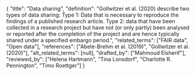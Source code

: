 {
    "title": "Data sharing",
    "definition": "Gollwitzer et al. (2020) describe two types of data sharing: Type 1: Data that is necessary to reproduce the findings of a published research article. Type 2: data that have been collected in a research project but have not (or only partly) been analysed or reported after the completion of the project and are hence typically shared under a specified embargo period.",
    "related_terms": ["FAIR data", "Open data"],
    "references": ["Abele-Brehm et al. (2019)", "Gollwitzer et al. (2020)"],
    "alt_related_terms": [null],
    "drafted_by": ["Mahmoud Elsherif"],
    "reviewed_by": ["Helena Hartmann", "Tina Lonsdorf", "Charlotte R. Pennington", "Timo Roettger"]
  }
